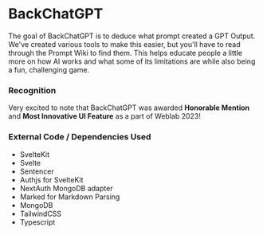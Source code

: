 # BackChatGPT

The goal of BackChatGPT is to deduce what prompt created a GPT Output. We've created various tools to make this easier, but you'll have to read through the Prompt Wiki to find them. This helps educate people a little more on how AI works and what some of its limitations are while also being a fun, challenging game.

### Recognition

Very excited to note that BackChatGPT was awarded **Honorable Mention** and **Most Innovative UI Feature** as a part of Weblab 2023!

### External Code / Dependencies Used

- SvelteKit
- Svelte
- Sentencer 
- Authjs for SvelteKit
- NextAuth MongoDB adapter
- Marked for Markdown Parsing
- MongoDB
- TailwindCSS
- Typescript
